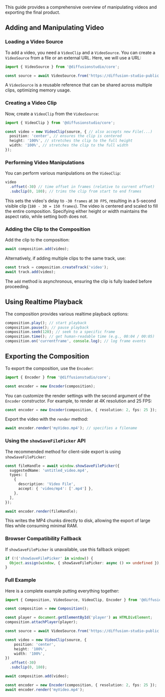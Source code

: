 This guide provides a comprehensive overview of manipulating videos and exporting the final product.

## Adding and Manipulating Video

### Loading a Video Source

To add a video, you need a `VideoClip` and a `VideoSource`. You can create a `VideoSource` from a file or an external URL. Here, we will use a URL:

```typescript
import { VideoSource } from '@diffusionstudio/core';

const source = await VideoSource.from('https://diffusion-studio-public.s3.eu-central-1.amazonaws.com/videos/big_buck_bunny_1080p_30fps.mp4');
```

A `VideoSource` is a reusable reference that can be shared across multiple clips, optimizing memory usage.

### Creating a Video Clip

Now, create a `VideoClip` from the `VideoSource`:

```typescript
import { VideoClip } from '@diffusionstudio/core';

const video = new VideoClip(source, { // also accepts new File(...)
  position: 'center', // ensures the clip is centered
  height: '100%', // stretches the clip to the full height
  width: '100%', // stretches the clip to the full width
}); 
```

### Performing Video Manipulations

You can perform various manipulations on the `VideoClip`:

```typescript
video
  .offset(-30) // time offset in frames (relative to current offset)
  .subclip(0, 180); // trims the clip from start to end frames
```

This sets the video's delay to `-30 frames` at `30 FPS`, resulting in a 5-second visible clip (`180 - 30 = 150 frames`). The video is centered and scaled to fill the entire composition. Specifying either height or width maintains the aspect ratio, while setting both does not.

### Adding the Clip to the Composition

Add the clip to the composition:

```typescript
await composition.add(video);
```

Alternatively, if adding multiple clips to the same track, use:

```typescript
const track = composition.createTrack('video');
await track.add(video);
```

The `add` method is asynchronous, ensuring the clip is fully loaded before proceeding.

## Using Realtime Playback

The composition provides various realtime playback options:

```typescript
composition.play(); // start playback
composition.pause(); // pause playback
composition.seek(120); // seek to a specific frame
composition.time(); // get human-readable time (e.g., 00:04 / 00:05)
composition.on('currentframe', console.log); // log frame events
```

## Exporting the Composition

To export the composition, use the `Encoder`:

```typescript
import { Encoder } from '@diffusionstudio/core';

const encoder = new Encoder(composition);
```

You can customize the render settings with the second argument of the `Encoder` constructor. For example, to render at 4K resolution and 25 FPS:

```typescript
const encoder = new Encoder(composition, { resolution: 2, fps: 25 });
```

Export the video with the `render` method:

```typescript
await encoder.render('myVideo.mp4'); // specifies a filename
```

### Using the `showSaveFilePicker` API

The recommended method for client-side export is using `showSaveFilePicker`:

```typescript
const fileHandle = await window.showSaveFilePicker({
  suggestedName: 'untitled_video.mp4',
  types: [
    {
      description: 'Video File',
      accept: { 'video/mp4': ['.mp4'] },
    },
  ],
});

await encoder.render(fileHandle);
```

This writes the MP4 chunks directly to disk, allowing the export of large files while consuming minimal RAM.

### Browser Compatibility Fallback

If `showSaveFilePicker` is unavailable, use this fallback snippet:

```typescript
if (!('showSaveFilePicker' in window)) {
  Object.assign(window, { showSaveFilePicker: async () => undefined });
}
```

### Full Example

Here is a complete example putting everything together:

```typescript
import { Composition, VideoSource, VideoClip, Encoder } from '@diffusionstudio/core';

const composition = new Composition();

const player = document.getElementById('player') as HTMLDivElement;
composition.attachPlayer(player);

const source = await VideoSource.from('https://diffusion-studio-public.s3.eu-central-1.amazonaws.com/videos/big_buck_bunny_1080p_30fps.mp4');

const video = new VideoClip(source, {
    position: 'center',
    height: '100%',
    width: '100%',
})
  .offset(-30)
  .subclip(0, 180);

await composition.add(video);

const encoder = new Encoder(composition, { resolution: 2, fps: 25 });
await encoder.render('myVideo.mp4');
```
